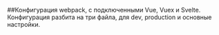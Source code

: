 ##Конфигурация webpack, с подключенными Vue, Vuex и Svelte.
Конфигурация разбита на три файла, для dev, production и основные настройки.